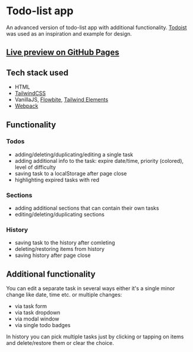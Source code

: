 # Todo-list app
An advanced version of todo-list app with additional functionality. [Todoist](https://app.todoist.com/app/today) was used as an inspiration and example for design.
## [Live preview on GitHub Pages](https://nikitossik.github.io/todo-app/)
## Tech stack used
- HTML
- [TailwindCSS](https://tailwindcss.com/)
- VanillaJS, [Flowbite](https://flowbite.com/), [Tailwind Elements](https://tw-elements.com/)
- [Webpack](https://webpack.js.org/)
## Functionality
### Todos
- adding/deleting/duplicating/editing a single task
- adding additional info to the task: expire date/time, priority (colored), level of difficulty
- saving task to a localStorage after page close
- highlighting expired tasks with red
### Sections
- adding additional sections that can contain their own tasks
- editing/deleting/duplicating sections
### History
- saving task to the history after comleting
- deleting/restoring items from history
- saving history after page close
## Additional functionality
You can edit a separate task in several ways either it's a single minor change like date, time etc. or multiple changes:
- via task form
- via task dropdown
- via modal window
- via single todo badges

In history you can pick multiple tasks just by clicking or tapping on items and delete/restore them or clear the choice.

